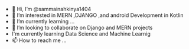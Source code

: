 - 👋 Hi, I’m @sammainahkinya1404
- 👀 I’m interested in MERN ,DJANGO ,and android Development  in Kotlin 
- 🌱 I’m currently learning ... 
- 💞️ I’m looking to collaborate on Django and MERN projects
- I'm currently learning Data Science and Machine Learnig
- 📫 How to reach me ...

<!---
sammainahkinya1404/sammainahkinya1404 is a ✨ special ✨ repository because its `README.md` (this file) appears on your GitHub profile.
You can click the Preview link to take a look at your changes.
--->
